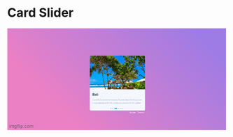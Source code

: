 # Card Slider

![alt text](https://github.com/Bxstars/card-slider/blob/master/card_slider.gif "GIF CardSlider")
